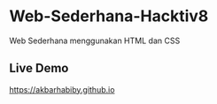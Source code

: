 # Web-Sederhana-Hacktiv8
Web Sederhana menggunakan HTML dan CSS

## Live Demo
https://akbarhabiby.github.io
